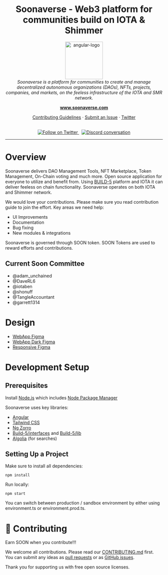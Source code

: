 <h1 align="center">Soonaverse - Web3 platform for communities build on IOTA & Shimmer</h1>

<p align="center">
  <img src="src/assets/static-home/images/Soonaverse-logo.svg" alt="angular-logo" width="120px" height="120px"/>
  <br>
  <em>Soonaverse is a platform for communities to create and manage decentralized autonomous organizations (DAOs), NFTs, projects, companies, and markets, on the feeless infrastructure of the IOTA and SMR network.</em>
  <br>
</p>

<p align="center">
  <a href="https://www.soonaverse.com"><strong>www.soonaverse.com</strong></a>
  <br>
</p>

<p align="center">
  <a href="CONTRIBUTING.md">Contributing Guidelines</a>
  ·
  <a href="https://github.com/soonaverse/app/issues">Submit an Issue</a>
  ·
  <a href="https://twitter.com/soon_labs">Twitter</a>
  <br>
  <br>
</p>

<p align="center">
  <a href="https://twitter.com/soon_labs">
    <img src="https://img.shields.io/twitter/follow/soon_labs" alt="Follow on Twitter" />
  </a>&nbsp;
  <a href="https://discord.gg/x7sBB2SZCg">
    <img src="https://img.shields.io/discord/892481940953915433.svg?logo=discord&logoColor=fff&label=Discord&color=7389d8" alt="Discord conversation" />
  </a>
</p>

<hr>

# Overview

Soonaverse delivers DAO Management Tools, NFT Marketplace, Token Management, On-Chain voting and much more. Open source application for everyone to utilize and benefit from. Using [BUILD-5](https://build5.com) platform and IOTA it can deliver feeless on chain functionality. Soonaverse operates on both IOTA and Shimmer network.

We would love your contributions. Please make sure you read contribution guide to join the effort. Key areas we need help:
- UI Improvements
- Documentation
- Bug fixing
- New modules & integrations

Soonaverse is governed through SOON token. SOON Tokens are used to reward efforts and contributions. 

## Current Soon Committee
- @adam_unchained
- @DaveRL6
- @iotaben
- @shonuff
- @TangleAccountant
- @garrett1314

# Design
- [WebApp Figma](https://www.figma.com/file/vYJByA2q3c13oAjJ3IHfk1/Soonaverse---WebApp?type=design&node-id=2736%3A37764&mode=design&t=FVgSq8fJghvHAVPS-1)
- [WebApp Dark Figma](https://www.figma.com/file/Qmor0eN2Iwq2GXMoFXB8t0/Soonaverse---WebApp-(Darkmode)?type=design&node-id=2730%3A33049&mode=design&t=KxGswtBYAYrizzcS-1)
- [Responsive Figma](https://www.figma.com/file/P341i2urVRKpZg6GdrrLg0/Soonaverse---Responsive?type=design&node-id=2730%3A33049&mode=design&t=OrwcreWX2tU8ep7M-1)

# Development Setup

## Prerequisites

Install [Node.js](https://nodejs.org/en) which includes [Node Package Manager](https://www.npmjs.com)

Soonaverse uses key libraries:
- [Angular](https://angular.io/)
- [Tailwind CSS](https://tailwindcss.com/)
- [Ng Zorro](https://ng.ant.design)
- [Build-5/interfaces](https://www.npmjs.com/package/@build-5/interfaces) and [Build-5/lib](https://www.npmjs.com/package/@build-5/lib)
- [Algolia](https://www.algolia.com/) (for searches)

## Setting Up a Project

Make sure to install all dependencies: 

```npm install```

Run locally:

```npm start```

You can switch between production / sandbox environment by either using environment.ts or environment.prod.ts.

# 🤝 Contributing

Earn SOON when you contribute!!!

We welcome all contributions. Please read our [CONTRIBUTING.md](https://github.com/soonaverse/app/blob/master/CONTRIBUTING.md) first. You can submit any ideas as [pull requests](https://github.com/soonaverse/app/pulls) or as [GitHub issues](https://github.com/soonaverse/app/issues).

Thank you for supporting us with free open source licenses.
